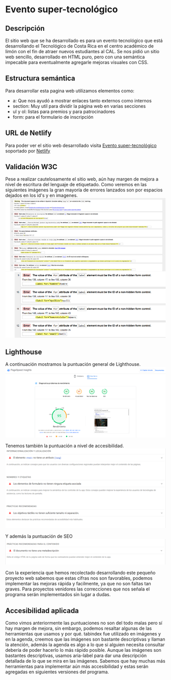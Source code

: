 # Evento super-tecnológico
## Descripción
El sitio web que se ha desarrollado es para un evento tecnológico que está desarrollando 
el Tecnológico de Costa Rica en el centro académico de limón con el fin de atraer nuevos
estudiantes al CAL.
Se nos pidió un sitio web sencillo, desarrollado en HTML puro, pero con una semántica
impecable para eventualmente agregarle mejoras visuales con CSS.
## Estructura semántica
Para desarrollar esta pagina web utilizamos elementos como:
- a: Que nos ayudó a mostrar enlaces tanto externos como internos
- section: Muy util para dividir la página web en varias secciones
- ul y ol: listas para premios y para patrocinadores
- form: para el formulario de inscripción

## URL de Netlify

Para poder ver el sitio web desarrollado visita [Evento super-tecnológico](https://merry-torte-bcddc7.netlify.app/) soportado 
por [Netlify](https://app.netlify.com/)

## Validación W3C
Pese a realizar cautelosamente el sitio web, aún hay margen de mejora a nivel de escritura del lenguaje
de etiquetado. Como veremos en las siguientes imágenes la gran mayoría de errores lanzados son por
espacios dejados en los id's y en imagenes.
![imagen de errores 1](Errores%201.png) 
![imagen de errores 2](Errores%202.png)

## Lighthouse
A continuación mostramos la puntuación general de Lighthouse.
![Puntuacion Lighthouse](General%20Light.png)

Tenemos también la puntuación a nivel de accesibilidad.
![puntuacion accesibilidad](accesibilidad%20light.png)

Y además la puntuación de SEO 
![Puntuación de SEO](SEO%20light.png)

Con la experiencia que hemos recolectado desarrollando este pequeño proyecto web sabemos
que estas cifras nos son favorables, podemos implementar las mejoras rápida y facilmente, ya que no son faltas tan graves.
Para proyectos venidores las correcciones que nos señala el programa serán implementados sin lugar a dudas.

## Accesibilidad aplicada
Como vimos anteriormente las puntuaciones no son del todo malas pero sí hay margen de mejora, sin embargo, podemos 
resaltar algunas de las herramientas que usamos y por qué.
tabindex fue utilizado en imágenes y en la agenda, creemos que las imágenes son bastante descriptivas y 
llaman la atención, además la agenda es algo a lo que si alguien necesita consultar debería de 
poder hacerlo lo más rápido posible. Aunque las imágenes son bastantes descriptivas, 
usamos aria-label para dar una descripción detallada de lo que se mira en las imágenes.
Sabemos que hay muchas más herramientas para implementar aún más accesibilidad y estas
serán agregadas en siguientes versiones del programa. 